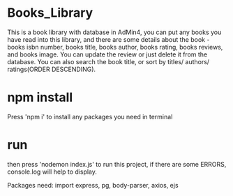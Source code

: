 # Books_Library
This is a book library with database in AdMin4, you can put any books you have read into this library, and there are some details about the book - books isbn number, books title, books author, books rating, books reviews, and books image. You can update the review or just delete it from the database. You can also search the book title, or sort by titles/ authors/ ratings(ORDER DESCENDING).

# npm install
Press 'npm i' to install any packages you need in terminal

# run
then press 'nodemon index.js' to run this project, if there are some ERRORS, console.log will help to display.

Packages need: import express, pg, body-parser, axios, ejs
